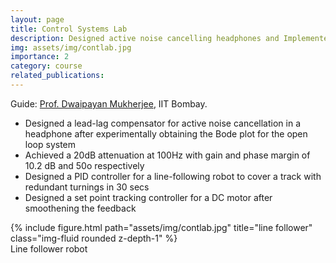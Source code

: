 ```yaml
---
layout: page
title: Control Systems Lab
description: Designed active noise cancelling headphones and Implemented control of a line following robot and DC motor position control
img: assets/img/contlab.jpg
importance: 2
category: course
related_publications: 
---
```

Guide: [Prof. Dwaipayan Mukherjee](https://www.ee.iitb.ac.in/web/people/dwaipayan-mukherjee/), IIT Bombay.
- Designed a lead-lag compensator for active noise cancellation in a headphone after experimentally obtaining the Bode plot for the open loop system
- Achieved a 20dB attenuation at 100Hz with gain and phase margin of 10.2 dB and 50o respectively
- Designed a PID controller for a line-following robot to cover a track with redundant turnings in 30 secs
- Designed a set point tracking controller for a DC motor after smoothening the feedback

<div class="row">
    <div class="col-sm mt-3 mt-md-0">
        {% include figure.html path="assets/img/contlab.jpg" title="line follower" class="img-fluid rounded z-depth-1" %}
    </div>
</div>
<div class="caption">
    Line follower robot
</div>